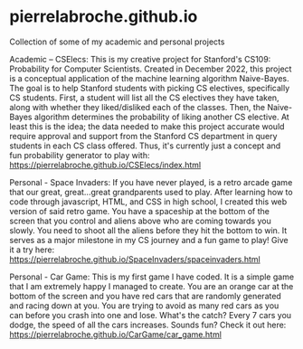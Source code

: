 # pierrelabroche.github.io
Collection of some of my academic and personal projects

Academic – CSElecs: This is my creative project for Stanford's CS109: Probability for Computer Scientists. 
Created in December 2022, this project is a conceptual application of the 
machine learning algorithm Naive-Bayes. The goal is to help Stanford students with
picking CS electives, specifically CS students. First, a student will list all
the CS electives they have taken, along with whether they liked/disliked
each of the classes. Then, the Naive-Bayes algorithm determines the probability 
of liking another CS elective. At least this is the idea; the data needed to make this project
accurate would require approval and support from the Stanford CS department in query students
in each CS class offered. Thus, it's currently just a concept and fun probability generator to 
play with:
https://pierrelabroche.github.io/CSElecs/index.html

Personal - Space Invaders:
If you have never played, is a retro arcade game that our great, great...great
grandparents used to play. After learning how to code through javascript, HTML, and CSS in high school, 
I created this web version of said retro game. You have a spaceship at the bottom
of the screen that you control and aliens above who are coming towards you slowly. You need to shoot
all the aliens before they hit the bottom to win. It serves as a major milestone in my CS journey 
and a fun game to play! Give it a try here: 
https://pierrelabroche.github.io/SpaceInvaders/spaceinvaders.html

Personal - Car Game:
This is my first game I have coded. It is a simple game that I am extremely 
happy I managed to create. You are an orange car at the bottom of the screen and you have red
cars that are randomly generated and racing down at you. You are trying to avoid as many red 
cars as you can before you crash into one and lose. What's the catch? Every 7 cars you dodge, 
the speed of all the cars increases. Sounds fun? Check it out here:
https://pierrelabroche.github.io/CarGame/car_game.html
